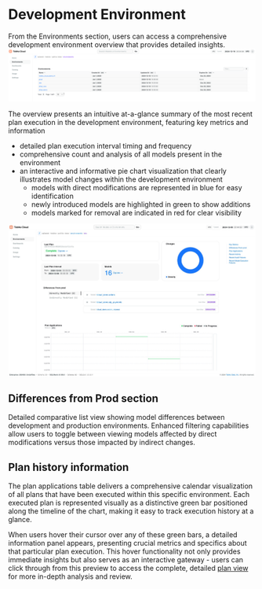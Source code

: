 # Development Environment

From the Environments section, users can access a comprehensive development environment overview that provides detailed insights. 
![tcloud environmnet page](environments.png)

The overview presents an intuitive at-a-glance summary of the most recent plan execution in the development environment, featuring key metrics and information 

- detailed plan execution interval timing and frequency
- comprehensive count and analysis of all models present in the environment
- an interactive and informative pie chart visualization that clearly illustrates model changes within the development environment
    - models with direct modifications are represented in blue for easy identification
    - newly introduced models are highlighted in green to show additions
    - models marked for removal are indicated in red for clear visibility

![tcloud development environmnet](tcloud_development_environment.png)

## Differences from Prod section

Detailed comparative list view showing model differences between development and production environments. Enhanced filtering capabilities allow users to toggle between viewing models affected by direct modifications versus those impacted by indirect changes. 

## Plan history information

The plan applications table delivers a comprehensive calendar visualization of all plans that have been executed within this specific environment. Each executed plan is represented visually as a distinctive green bar positioned along the timeline of the chart, making it easy to track execution history at a glance. 

When users hover their cursor over any of these green bars, a detailed information panel appears, presenting crucial metrics and specifics about that particular plan execution. This hover functionality not only provides immediate insights but also serves as an interactive gateway - users can click through from this preview to access the complete, detailed [plan view](plan.md) for more in-depth analysis and review.